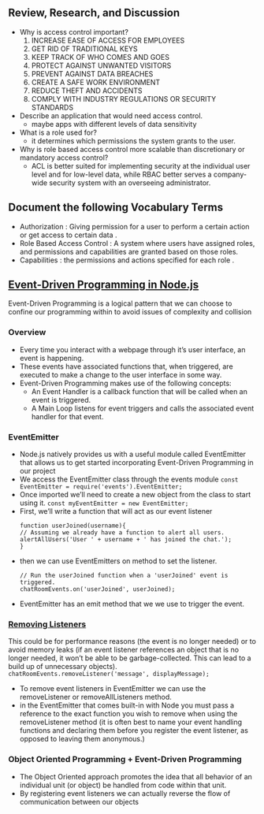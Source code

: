 ## Review, Research, and Discussion
* Why is access control important?
    1. INCREASE EASE OF ACCESS FOR EMPLOYEES
    2. GET RID OF TRADITIONAL KEYS
    3. KEEP TRACK OF WHO COMES AND GOES
    4. PROTECT AGAINST UNWANTED VISITORS
    5. PREVENT AGAINST DATA BREACHES 
    6. CREATE A SAFE WORK ENVIRONMENT
    7. REDUCE THEFT AND ACCIDENTS
    8. COMPLY WITH INDUSTRY REGULATIONS OR SECURITY STANDARDS
* Describe an application that would need access control.
   * maybe apps with different levels of data sensitivity 
* What is a role used for?
   * it determines which permissions the system grants to the user.
* Why is role based access control more scalable than discretionary or mandatory access control?
   * ACL is better suited for implementing security at the individual user level and for low-level data, while RBAC better serves a company-wide security system with an overseeing administrator. 
## Document the following Vocabulary Terms
* Authorization : Giving permission for a user to perform a certain action or get access to certain data .
* Role Based Access Control : A system where users have assigned roles, and permissions and capabilities are granted based on those roles.
* Capabilities : the permissions and actions specified for each role .
## [Event-Driven Programming in Node.js](https://www.digitalocean.com/community/tutorials/nodejs-event-driven-programming)
Event-Driven Programming is a logical pattern that we can choose to confine our programming within to avoid issues of complexity and collision
### Overview
* Every time you interact with a webpage through it’s user interface, an event is happening.
* These events have associated functions that, when triggered, are executed to make a change to the user interface in some way.
* Event-Driven Programming makes use of the following concepts:
   * An Event Handler is a callback function that will be called when an event is triggered.
   * A Main Loop listens for event triggers and calls the associated event handler for that event.
### EventEmitter
* Node.js natively provides us with a useful module called EventEmitter that allows us to get started incorporating Event-Driven Programming in our project 
* We access the EventEmitter class through the events module `const EventEmitter = require('events').EventEmitter;`
* Once imported we’ll need to create a new object from the class to start using it. `const myEventEmitter = new EventEmitter;`
* First, we’ll write a function that will act as our event listener
   ```
   function userJoined(username){
  // Assuming we already have a function to alert all users.
  alertAllUsers('User ' + username + ' has joined the chat.');
   }
   ```
* then we can use EventEmitters on method to set the listener.
   ```
   // Run the userJoined function when a 'userJoined' event is triggered.
   chatRoomEvents.on('userJoined', userJoined);
   ```
* EventEmitter has an emit method that we we use to trigger the event.
### [Removing Listeners](https://nodejs.org/api/events.html)
This could be for performance reasons (the event is no longer needed) or to avoid memory leaks (if an event listener references an object that is no longer needed, it won’t be able to be garbage-collected. This can lead to a build up of unnecessary objects). `chatRoomEvents.removeListener('message', displayMessage);`
* To remove event listeners in EventEmitter we can use the removeListener or removeAllListeners method.
* in the EventEmitter that comes built-in with Node you must pass a reference to the exact function you wish to remove when using the removeListener method (it is often best to name your event handling functions and declaring them before you register the event listener, as opposed to leaving them anonymous.)
### Object Oriented Programming + Event-Driven Programming
* The Object Oriented approach promotes the idea that all behavior of an individual unit (or object) be handled from code within that unit.
* By registering event listeners we can actually reverse the flow of communication between our objects
